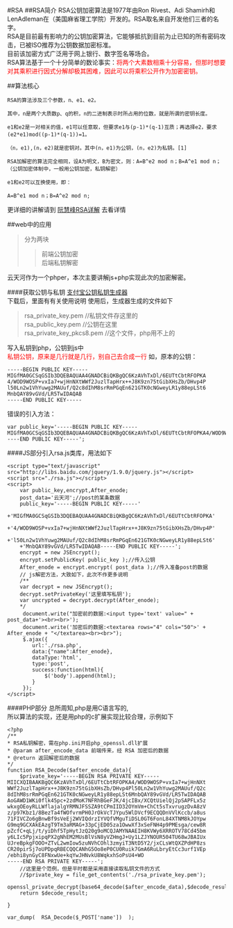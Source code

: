 #RSA
##RSA简介
RSA公钥加密算法是1977年由Ron Rivest、Adi Shamirh和LenAdleman在（美国麻省理工学院）开发的。RSA取名来自开发他们三者的名字。<br>
RSA是目前最有影响力的公钥加密算法，它能够抵抗到目前为止已知的所有密码攻击，已被ISO推荐为公钥数据加密标准。<br>
目前该加密方式广泛用于网上银行、数字签名等场合。<br>
RSA算法基于一个十分简单的数论事实：<font color='red'>将两个大素数相乘十分容易，但那时想要对其乘积进行因式分解却极其困难，因此可以将乘积公开作为加密密钥。</font>

##算法核心

    RSA的算法涉及三个参数，n、e1、e2。
    
    其中，n是两个大质数p、q的积，n的二进制表示时所占用的位数，就是所谓的密钥长度。
    
    e1和e2是一对相关的值，e1可以任意取，但要求e1与(p-1)*(q-1)互质；再选择e2，要求(e2*e1)mod((p-1)*(q-1))=1。
    
    （n，e1),(n，e2)就是密钥对。其中(n，e1)为公钥，(n，e2)为私钥。[1]  
    
    RSA加解密的算法完全相同，设A为明文，B为密文，则：A=B^e2 mod n；B=A^e1 mod n；（公钥加密体制中，一般用公钥加密，私钥解密）
    
    e1和e2可以互换使用，即：
    
    A=B^e1 mod n；B=A^e2 mod n;

更详细的讲解请到 [阮慧峰RSA详解](http://www.ruanyifeng.com/blog/2013/07/rsa_algorithm_part_two.html) 去看详情

##web中的应用

>分为两块
>>前端公钥加密<br>
>>后端私钥解密

云天河作为一个phper，本次主要讲解js+php实现此次的加密解密。

####获取公钥与私钥
[支付宝公钥私钥生成器](https://os.alipayobjects.com/download/secret_key_tools_RSA_win.zip?spm=a219a.7629140.0.0.qFVp7d&file=secret_key_tools_RSA_win.zip)
<br>
下载后，里面有有关使用说明
使用后，生成器生成的文件如下

> rsa_private_key.pem //私钥文件存这里的 <br>
> rsa_public_key.pem  //公钥在这里<br>
> rsa_private_key_pkcs8.pem //这个文件，php用不上的

写入私钥到php，公钥到js中<br>
<font color='red'>私钥公钥，原来是几行就是几行，别自己去合成一行</font>
如，原本的公钥：

    -----BEGIN PUBLIC KEY-----
    MIGfMA0GCSqGSIb3DQEBAQUAA4GNADCBiQKBgQC6KzAVhTxDl/6EUTtCbtRFOPKA
    4/WOD9WOSP+vxIa7+wjHnNXtWWf2JuzlTapHrx++J8K9zn75tGibXHsZb/DHvp4P
    l50Ln2w1VhYuwg2MAUuf/Q2c8dIhM8srRmPGqEn621GTK0cNGweyLR1y88epLSt6
    MnbQAY89vGVd/LR5TwIDAQAB
    -----END PUBLIC KEY-----
错误的引入方法：

    var public_key='-----BEGIN PUBLIC KEY-----MIGfMA0GCSqGSIb3DQEBAQUAA4GNADCBiQKBgQC6KzAVhTxDl/6EUTtCbtRFOPKA4/WOD9WOSP+vxIa7+wjHnNXtWWf2JuzlTapHrx++J8K9zn75tGibXHsZb/DHvp4Pl50Ln2w1VhYuwg2MAUuf/Q2c8dIhM8srRmPGqEn621GTK0cNGweyLR1y88epLSt6MnbQAY89vGVd/LR5TwIDAQAB-----END PUBLIC KEY-----';

####JS部分引入rsa.js类库，用法如下

    <script type="text/javascript" src="http://libs.baidu.com/jquery/1.9.0/jquery.js"></script>
    <script src="./rsa.js"></script>
    <script>
        var public_key,encrypt,After_enode;
        post_data='云天河';//post的某条数据
        public_key='-----BEGIN PUBLIC KEY-----'
        +'MIGfMA0GCSqGSIb3DQEBAQUAA4GNADCBiQKBgQC6KzAVhTxDl/6EUTtCbtRFOPKA'
        +'4/WOD9WOSP+vxIa7+wjHnNXtWWf2JuzlTapHrx++J8K9zn75tGibXHsZb/DHvp4P'
        +'l50Ln2w1VhYuwg2MAUuf/Q2c8dIhM8srRmPGqEn621GTK0cNGweyLR1y88epLSt6'
        +'MnbQAY89vGVd/LR5TwIDAQAB-----END PUBLIC KEY-----';
        encrypt = new JSEncrypt();
        encrypt.setPublicKey( public_key );//传入公钥
        After_enode = encrypt.encrypt( post_data );//传入准备post的数据
        // js解密方法，大致如下，此次不作更多说明
        /**
        var decrypt = new JSEncrypt();
        decrypt.setPrivateKey('这里填写私钥');
        var uncrypted = decrypt.decrypt(After_enode);
        */
         document.write("加密前的数据:<input type='text' value=" + post_data+'><br><br>');
         document.write('加密后的数据:<textarea rows="4" cols="50">' + After_enode + "</textarea><br><br>");
         $.ajax({
            url:'./rsa.php',
            data:{"name":After_enode},
            dataType:'html',
            type:'post',
            success:function(html){
                $('body').append(html);
            }
         });
    </script>
    
####PHP部分
总所周知,php是用C语言写的,<br>
所以算法的实现，还是用php的c扩展实现比较合理，示例如下

    <?php
    /**
    * RSA私钥解密，需在php.ini开启php_openssl.dll扩展
    * @param after_encode_data 前端传来，经 RSA 加密后的数据
    * @return 返回解密后的数据
    */
    function RSA_Decode($after_encode_data){
        $private_key='-----BEGIN RSA PRIVATE KEY-----
    MIICXQIBAAKBgQC6KzAVhTxDl/6EUTtCbtRFOPKA4/WOD9WOSP+vxIa7+wjHnNXt
    WWf2JuzlTapHrx++J8K9zn75tGibXHsZb/DHvp4Pl50Ln2w1VhYuwg2MAUuf/Q2c
    8dIhM8srRmPGqEn621GTK0cNGweyLR1y88epLSt6MnbQAY89vGVd/LR5TwIDAQAB
    AoGAWD1WKi0flk45pc+2zdMoK7NFRhBGeFJK/4jcIBx/XCQtUielQj2pSAPFLx5z
    wkxgOEoyRLLWflajalgYRMNJFSSZA9tCPmIID32OYmVm+ChCt5sTxvrugzDvA8zV
    z/p97Kbz1/8BezTa4fWOfvrmPH0JrOkVcTJYpu5WlDVcf9ECQQDnVVlKccb/a8us
    71FIVCZo6gBnwBf9sVeEj2WVIQdrzIYVQfVMguTiDSL0GT6FonL84XTNM8kJOYpw
    G9mq9GCXAkEAzgT9Tm3aRMAG+33pCjED05za1OwwXf3xSeFNH4p9PMEsga/cew8R
    pZcfC+qLj/t/yiDhf5TpHytJzQ20g9oMCQJAMYNAAEIH8KVWy6XRROTV78Cd45bm
    y6LIc5PpjxipqPX2gNhEM2MUsBlVsN8yVZHmgJ+Uy1LZJYNOUR504TU68wJBAIUx
    UJreBpkgFOOO+ZTvL2wmIow5zuNVhCOhl3zmyiT3NtD5Y2/jxCLsWtQXZPdHP8zs
    CR20pirSj7oUPDpqRBECQQCANhG5Oo8eP0CU0Ruik7GmA6RuLbryEtCc3urf1VEp
    /ebhi8ynGyC8FNxwUe+kqYwJHNvkU8WqkxhSoPsU4+WO
    -----END RSA PRIVATE KEY-----';
        //这里是个范例，但是平时都是采用直接读取私钥文件的方式
        //$private_key = file_get_contents('./rsa_private_key.pem');
        openssl_private_decrypt(base64_decode($after_encode_data),$decode_result,$private_key); 
        return $decode_result;

    }
    
    var_dump(  RSA_Decode($_POST['name'])  ); 
